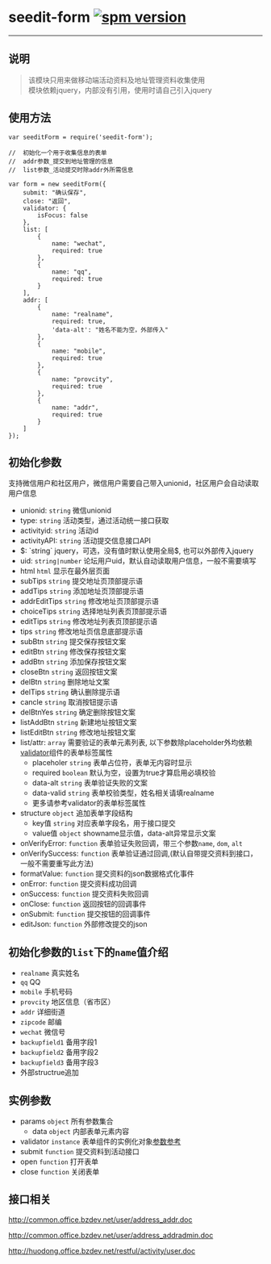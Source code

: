 # seedit-form [![spm version](https://moekit.com/badge/seedit-form)](https://moekit.com/package/seedit-form)

---

## 说明
> 该模块只用来做移动端活动资料及地址管理资料收集使用  
> 模块依赖jquery，内部没有引用，使用时请自己引入jquery

## 使用方法
```
var seeditForm = require('seedit-form');

//  初始化一个用于收集信息的表单
//  addr参数_提交到地址管理的信息
//  list参数_活动提交时除addr外所需信息 

var form = new seeditForm({
	submit: "确认保存",
	close: "返回",
	validator: {
		isFocus: false
	},
	list: [
		{
			name: "wechat",
			required: true
		},
		{
			name: "qq",
			required: true
		}
	],
	addr: [
		{
			name: "realname",
			required: true,
			'data-alt': "姓名不能为空，外部传入"
		},
		{
			name: "mobile",
			required: true
		},
		{
			name: "provcity",
			required: true
		},
		{
			name: "addr",
			required: true
		}
	]
});
```

## 初始化参数
支持微信用户和社区用户，微信用户需要自己带入unionid，社区用户会自动读取用户信息

+ unionid:         `string` 微信unionid
+ type:            `string` 活动类型，通过活动统一接口获取
+ activityid:      `string` 活动id
+ activityAPI:	   `string` 活动提交信息接口API
+ $:               `string` jquery，可选，没有值时默认使用全局$, 也可以外部传入jquery
+ uid:             `string|number` 论坛用户uid，默认自动读取用户信息，一般不需要填写
+ html             `html`   显示在最外层页面
+ subTips          `string` 提交地址页顶部提示语
+ addTips          `string` 添加地址页顶部提示语
+ addrEditTips     `string` 修改地址页顶部提示语
+ choiceTips       `string` 选择地址列表页顶部提示语
+ editTips         `string` 修改地址列表页顶部提示语
+ tips             `string` 修改地址页信息底部提示语
+ subBtn           `string` 提交保存按钮文案
+ editBtn          `string` 修改保存按钮文案
+ addBtn           `string` 添加保存按钮文案
+ closeBtn		   `string` 返回按钮文案
+ delBtn		   `string` 删除地址文案
+ delTips		   `string` 确认删除提示语
+ cancle		   `string` 取消按钮提示语
+ delBtnYes		   `string` 确定删除按钮文案
+ listAddBtn	   `string` 新建地址按钮文案
+ listEditBtn	   `string` 修改地址按钮文案
+ list/attr:       `array` 需要验证的表单元素列表, 以下参数除placeholder外均依赖[validator](https://moekit.com/package/validator)组件的表单标签属性
	+ placeholer   `string`  表单占位符，表单无内容时显示
	+ required     `boolean` 默认为空，设置为true才算启用必填校验
	+ data-alt     `string` 表单验证失败的文案
	+ data-valid   `string` 表单校验类型，姓名相关请填realname
	+ 更多请参考validator的表单标签属性
+ structure        `object` 追加表单字段结构
	+ key值        `string` 对应表单字段名，用于接口提交
	+ value值      `object` showname显示值，data-alt异常显示文案
+ onVerifyError:   `function` 表单验证失败回调，带三个参数`name`, `dom`, `alt`
+ onVerifySuccess: `function` 表单验证通过回调,(默认自带提交资料到接口，一般不需要重写此方法)
+ formatValue:     `function` 提交资料的json数据格式化事件
+ onError:         `function` 提交资料成功回调
+ onSuccess:       `function` 提交资料失败回调
+ onClose:         `function` 返回按钮的回调事件
+ onSubmit:        `function` 提交按钮的回调事件
+ editJson:        `function` 外部修改提交的json

## 初始化参数的`list`下的`name`值介绍
+ `realname`     真实姓名
+ `qq`           QQ
+ `mobile`       手机号码
+ `provcity`     地区信息（省市区）
+ `addr`         详细街道
+ `zipcode`      邮编
+ `wechat`       微信号
+ `backupfield1` 备用字段1
+ `backupfield2` 备用字段2
+ `backupfield3` 备用字段3
+ 外部structrue追加

## 实例参数
+ params `object` 所有参数集合
	+ data `object` 内部表单元素内容
+ validator `instance` 表单组件的实例化对象[参数参考](https://moekit.com/package/validator)
+ submit `function` 提交资料到活动接口
+ open `function` 打开表单
+ close `function` 关闭表单
			
## 接口相关
http://common.office.bzdev.net/user/address_addr.doc

http://common.office.bzdev.net/user/address_addradmin.doc

http://huodong.office.bzdev.net/restful/activity/user.doc